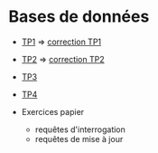# Bases de données
* [TP1](TP1.md) => [correction TP1](https://notebook.basthon.fr/?kernel=sql&module=https%3A%2F%2Fraw.githubusercontent.com%2Fthfruchart%2Ftnsi%2Fmain%2F03%2Flivres.sql&ipynb=eJztWN1yG7cZfRXMehJaGkb8kSiKjK2OJcuyXdpOFLe9yHo04O5HEtUSoPFjm_HovrntEyS940X7BL3byXv1A3ZJLrmg1ISWM53pjEjtAh8OPuAcHAD8GESQJCrofv8xGIOmMdU06H68rrrySz2dQNANxlRexeI9D6qBEkZGtuyVeSeZJPQdROT7E6r0SPA390daT1S3VuNCQ1-Iq71-VrM3kDX1Nqn9YSDF-OE8StL3e0OmR6ZvFMhIcA1c70ViXNOjgTTRiEpd01yx2pgyXqvv1-ADjCcJ7LHJlPe_HIvYJLAFXMLeSVB7mNlOcF39tVNw7x55KbQdJsnzIl0S8ntYjsMGEuOf4DydgSInz056z169fpr-7ds_nf2GvnZ3Gzvk0WDAohFIgj1xMe5L10fChhx7sE-UaNrHSmo0GKl2d9d7CrQ0SkMcdAc0UbDWcSRiKHaqIIFIk0gYru_v7hBLXo6NYTjmyGgm-KULCLrNTjUQRk-MzgSVPc_Bs3C4xAk3id7UfpEnfNC1SYI8ubyyBELeaHSwpasc6XGCdQ-yEUcJVeph6NoPJB1DGJC-kDFILGyEwfEDPQIa4z9JlJ6iakIH8xW109clkg1H-uss7nje3wMUzjF-SfuVN--LeGpR8BMfYzpYEy9issqaS-kY536F5Os3v4X2Zol2y7QWRuGrmjNthaZt_USmMxsDSpPKBaD4Kp9IBRa1IADyHjOy_YGtSNgVzPvzUXtwuJ00bHuvNLDzkJ8LFTHOpyE_eXTx_NGfz3r4ROVf0ZySzyAXzOFWpcxTLMglr5mn7KnJh3DXEtsvSOy-olwRFNEknWlmKdj5fWUXM6UZ31p_7S311_6__u5Mfwdli4MVVf03ysNtfgw8wgIqyfm24vvurHd2-tqmUp1L7MnFqxdz7f3l6dnF2byi9-yPZ6Ry_kXla69yjrZU3tENytNZCiF_klDTB6lDfY6jRNJC_kq-xwFiAQg5xPcX1ExQdJS7oClOashPR9REIF3QYCBhaouAgw1JZ5LKGNulP8u3Bn7AItqXDBJyTmWU_pOG_CxhQhd68EYyDDyX2LPF_DeeyeTnXBL4yebo1hUyn8JM7XbJZDNZXhfZzC7j3PDLYcsJL0DaeS-H5jwUIR0dvkhLzzIwY8nTec7FMnKVvHILR-btg7oJl3lgHfWFfJ0C7tpRWquOghtZdlReuEh28M9NpELdId1tXsgWTinDRQ4k_Yk06_V61brR3G4yqBWz6X2inS6DdlucSy_f4bLibIPrfVHBDGP8cIAHNjmvZWx5Dj_YdA53qYS8B-SUSm5npSKkfcf7jYlj4H2JlyEX8FLg5fAxKAWMYwEl3-C4gNPYXk7IBK9iGdCJNEw7u6fkCU66yfG-SZCpt6YyMvauplzsY2GfLZHIHFL0IQt9jk_u9lMBNZFMu9jXdNwXGRgZC47VqgKDAT65jivpj7GJqB01UXhLZJibpglkqeJws-wuhBlCvhnZEX0G53JzfKtZrVJQXnVrlPgCVijyBPgo8-KUKfTns0apF6tEsR9qnXIvVi4Bb926JDxBmyTinyorGW9P6xK6a-s79FhfFSeKqT53aczdbrMdprOYuWOONcTHVA6piauZytOZcp6XY0RSMLfDwd6nNMEqsdlWM5srOyJk6T2s5LlViFtspD_NW1AV-Xyttb-dL9r2N_iitkmH2qUQ8kfKbSQfCDLxg5vkE0iGgKegTvvoq2a90WzUG63DZqgbnXanEI8cnSbpTEzSfzjUZXi9fli34Z2OF16CFlytNjg6CDVuE81VfBv-UsgxbiWr-Rw0jlx8qxjPyamQClYTb2bArc_riPixk7x4yfbB28xyExWLU8kqI4tiS0x5TW8gygNm-SqAdW4CW6fRC3d0sCi2pN6cW5Fk30iR6yJa6ya0XALeCWsebIK5E39r73xSe3teoYwkxm9vcTr7fR0uDFx-PYPrZ83jcIf0m9yW983Wpvumz-Rwf3tB03-507UhT_F2TE5HuByAmtwumh2USLt56Hyl0Q75cxpdkRMqpcj5Sn_ECwFnKLVCk3qrVXcO0zgM-WOwhwLHZDRisPA4G4gazLHRs07tT_4rte3OYWte-8vfYzYBgoQuI-pH9Wa97SL20fMMiTAzGCBl7giSzrRgyRKy3W40jg7a-86F2_8L3ncDQ6ureUFUYTU32mVTuIG_MqCjsQh4WAYssVuGcSQXYTxmlXHvaWslcEvbpTJK7TOBFNvve4xyk27W4ObyKW4K7V9lmG9WSoIrnHlI1AQi-8ZRbNZn3tofHWOmcOVOL_PC777tYWFC-dDQ4TzqGjvg_YHdJOy1b_lyOWZcyKDbvP4PqdK-DQ)
* [TP2](TP2.md) => [correction TP2](https://notebook.basthon.fr/?kernel=sql&module=https%3A%2F%2Fraw.githubusercontent.com%2Fthfruchart%2Ftnsi%2Fmain%2F03%2Flivres.sql&ipynb=eJzVW21T20gS_itTTtWye0VAr7bEhlwMOMFZwKwhubpap6ixPYA28sgZjUi4VD7f5V9c7aewf8N_7Hr0akkjW2Bgc1W8eMY9j3p6up9ujUafGyPiun5j67fPjQnheIw5bmx9_rIe9p_x6ylpbDUmmL0fex9pY73hewEbib5ecMUchvAVGaHfdrDPLz367sdLzqf-1uYm9TgZet77jWH0zcY52_z7e8Iocbf9D-4P58ybbCfCDH_cuHD4ZTAMfMJGHuWE8o2RN9nkl-csGF1ixjc59Z3NCXbopqJvkk9kMnXJhjO9psMfJt44cMkKcK5zxYi_AYr91PiyfltLPHmCjjwuZotivdAWGtAn0A-zJ2gMPx6lsxvio53uzkG3d7o_-8-vbzrFazU4C3xOxo2tc-z6pHDpkTcm85c96Rx0dk_R39DLfu8QBT6-IOxnEAAdRgF3PHo28gLKG1vqesML-DTg0TJHnxPUSJqcwfwDl1cMT_Ujn_jm1AWrwUjqTQZ8ykj4H48BwCcDPpoO-JXjuvCRgHld6AG9z4aYMTKgh93d_c7BgL9tH8y-9rudAVcVYx31AzBRgE4ABsa1TEXVB_wYM8cHsIkzuiSu-WLiUQEoFhKG2XZTNRRTVVtGU9cHdO9Nv320N-Cv3xx0O0cgYOkxLkEuRq8wi5HtFPn3ccAwHdsvQkXBQ0HA0lTN0AzVsDVTsUHhXr_TfjPg7YN2F1ANK1V293L2Byc4CFEVM0XFE49Bt_oCD0cbYjqGptqaqii6YiuWpQpVd3rdExiw3z3oHh-DEXQzhT30AtehkapGCjodB0PP8c0XYIp_TTxngxIOc9Rbuq5ZutJqGkpLG9B-b6fTP4VR7ZPdNpjZNqU2mNN2yrwhYdzOW9cEWNtWbatlWU1hhpe9N_2jbqc_4Hvtt10ws2q25qFfQpCBV8TwrRR-fA7eSh3CjNQcTVWzwcy6amqarbYG9KD9pt85Aq1fwgrO_g2mAYvYSgR_zBw6cqbYLWl-7uIAnI_redUB0jRapmVqarPVAmufdA97sHIn4B397hFAG6Z8DTUlxfZ9B0C1TGfTsHQwsalaVksHQx93Trug8cns60775DR0OFPmxloGOSXc4cacr9m60QIJS7XBFhaAwtodtftg3JPT2dfj_bZQVtXVdXTs4lFi6UPsMCdGz4zhwyJSzMZa3kEUHTQ2lKZmmQZcCKI7jOBLPnEhgJ9xPASuGrnY97cHYZCfMzwhgwYaemxMGHSqg8bzZ_yS4DH8Y8jn10C0gxDmKXadC7qFmHNxyX-O5J4DGTwDmg0_R9yQNmOKSNujafoxJIy0FZooE0vpI-ra5Ez8iVUaeuNroRn8jp9H7AJfjsNmQjJpR4lr0m9CyklboVHTloyAMsg8D0X9oYqxThEvpfIRPWXDyyyV08mu0KlEXdmoPIOVFYoYLZUPiS1tSfhtXh_FrNCnQHoZXp77ZOYRXJihxpSYdpSYMWceo0IdGV1mNs-zZlmniEUz6JBM02aZU2tZSEa06ZcFvi2rlPBvOiKk4WxKcjbOKdaqUKxE0ek3BaYuaxUzdzogI_DMWiUer2UtKblnoHmOLysWcn4qnlB_5pXlDDCvlaZUaJVPC5md8tmhrE6YLTJ10qSRrf8CWtKqlCkklMw6-bxSVifOM5lCSbqZCxFp1snpVbV00lSUflvISHPKbcZcvhlmpedQG-fK8C_v7rFYhiKdQW0rrZa11aplraJanquCueMPocJjhIN2A1qsDzkE3VNNsVTdtMK2Bh75VDGealaVsAY8ZtiqptcRtjTwD9sQ5c68cLGYjIR1U7NaNqSpRFgD1SqFdQhpy7SadYQh4Wq6YmmtvHCx9IwnaOqQYM2mOidsVQurAK7odl64WBnGwraiKqapGJk1oH6lxYovNl3TsKHVUjJktVJYaSng6NBfR9iCkNDVpt3KCxdrxFjnpgKlwdyiqPBTJay3oB6AZWnlhQuBGAuDjW3Ltsx5NawqYVjLVlNTbL2OcMuAHwN8b174EQrSYvkIvyL80kYUhUtLS2khI8g2F6tpdxZYZfpdCJVG8upQaZzXgpJWRQlUygIFKBGyt4VKOGJ1qJRBakFJa6zU7Am_lKEktloCFbNPLShpKZNCJdxUWkFFUo1Jy5DUGRLmKmklK-wWQqW8tjpUynq1oKSFTWqrhBMLUILtbgmVMmYtKGlFk0ClfFqeoMQZFkKlbLs6VMrFi6FuW5HV2ip98gSpG6h9fi5uqhkCuqfeBBEuPk3Z7Ea0RM25hqHOCpioicPdWbQG8Was3cuWKVxjHUW7E2hAw4owvtqAvu51j-LWGejRSxob-MwZo-3sq6gjHhCp2JsbuSGyDMiH30SNAf3HfqffibugeIch2_G8pKWovVopatfYuKU99hEMNuCviMcuyF-4Q7Qg-UY6ps4aqfoIjqrlHTVaMXAKqBh86PCjlfTF7j7PPBajKaCEbr22g9nv-Iq49-O3kQKxx0YuJ3PYOZfbLjpkTj7vsDkHT7w78ti4T0xpe25S8qcNyoqPG5QKtw1nP6B9fIUv4P8BQW-9a_gI83DE_dyYUP4I_huqsdRlIy0lWyYyrR_BlXWJK6_XYN-ys89uRszhPppihj4ExP0QrAU0DoEMhPgcrfUJnd3co-uvy5j7L4iDWIGD7i-dZJLyUFj1yVvVo7coFHiOyNs-n90w5xMS2y7hgh07I058oHbPHzmUXg94qCuEDkZHgcNhdX3EyWQKMjvt_uv2W_FoLpaJw4wnwZ4NhkEHOGAOYb7wj93ZjY-Z5CqpQuBeu-7sxpvO_gjVLutD0KkXedsrHIAXjdeSwXLpXTwmOKh9dWGMI49NMB1LzQGXFbvpyCcjJh6blIwBEnvkSjyWq74OzPAC1o5iRzrH8vLsiFtPWqFQmSQkS9Ebzm7c2MDeZIovqFPz0sS9kHjG47Ln3WqBKjfPqoN4TmlHODUJExeDIB2QLP8yhHmOF8Pi5Vl6YWkA3Vr_ivC6vR2qg-8uWMXQXGle84F7F2Xmw_rWy5sE_d1nME8Jd0cpEsZdDFFVc9zCbWVkcx-TCqmoPtBDFUhGzVo_fnQAvo1m_0XAWWOQAyKIyh9dFceJxN30Axf8sRqlMifuz99wJp3RXid6BjV8dMOvP9XVitKltWLp0lpcxb8KCIPZgDMdY8jyYVUROWnIia8CF6ZFGAhidgHGDXAkSzm-YFB1RiP2oSAL5fcD5pIrkSXp7Cs4jDMmhRIAo1MgA9_hkJWgbI3G74qzYREJAzJhw4Bdh-n3ePYNtHvlMcfjYb107GI6-8ZJmC58h4r0SdsQ2ugXLEpecfYlhOx7Q4_7UQ53iOOifW8yIbEKh2JGQuql4_rJo7XZzdih-Lu5c8mvjDx9SVaqLFixcnLE8kqW5ZKVXZIzCistv55s5aXMOe8J0iJC4hkSBXOeIlcp8hw5fcs8SY5S9qxHIE9z-Y6eH59Q9BG-FmSZ8iiCu8eQwqoZEz7cfWcvuqyEN6MvNrIHRHP0mXU-5jPi3P1c_uThkmbpSGGtnsJxwVJbdjKvdJ6uRkf5tJysS3L8rWbf97lrWX3Qqt5xrNtLLTxM9bCCC85M3UFs2cGiumd9HlJu8aGeu0kuOZnzgKIPlRmaG5CG_oS0xciHYPYnpElIySI5icwwggQFmZ6sI0KRH0ynzJlEhbTYUw-GLtzt3EdW2OuCvY8eLz3oq6UH_Q7pYTm51yPzWrz8_8y3981oD0FV90sYDxXarRqhHUY2DkvDJLBhKX3EmSPuoMUzBPAQcQftTi_xcHbDRcm-OOZBjxHzXPe74QAY2Ovvdfpo558CXUoJxmqUYNShBFmxVOYFKQ8U2ETCAkU6KTDH90kJt0iStXnhNgFfj5Lqh3tNTlrKMw9FCVaNkx3phlpyPwhxD_fq0f6ZOfsGhAJB5dGx4_tkAhyCfhShhqaeD3f0EIDhufGfKm8j0RbyKDonDKPZzQV2Iwxc3ttLDpZEN9Qw03C_L94jEwpfLWOiuzPPevJAM77cvRFR_jRKbjdQehYlAZ4mhpWxT3M18mrWeYEwfqSZHIouvHd3CH6yh13X-4iv88eWC4IvwXGwuLhY1s5kGj6MWyB_QNBr8f4DeNZYPMc-94K8fPGVuoptx9xJ4-KYdEsyJyV97-01Hr1HO2EAhI65NvvKCaMOePj8AeW_9k2u_EO8midoF753NL--aeei46oL0SROsDqoxFNqgS5-m2jR3idffHR0MXB-s3QJVI0XeRY4ZskMudOpd3-vowbFyuiGBq47T1jvvrzLXbIRvYbuT8lItCjECSD5H1wAg6QD7HR9Fnee_HoAnS6mFwHQZCz1BXSiw3PxWDKqzJLG2cShHmtsaV_-B3Gv-RQ)
* [TP3](TP3.md)
* [TP4](TP4.md)

* Exercices papier
  - requêtes d'interrogation [](https://notebook.basthon.fr/?kernel=sql&ipynb=eJylkk1uwjAQha9imUVBmgUJPylhBVUWSIgKCN0UhEzsIkRi08RRoYgL9CY9BxerjU0hqKyazYyfZ743E3mPIxbHGfZf9zhhklAiCfb3Bzjpc7nbMOzjhKRrKj44BpyJPI20ViqVUJdkLEOUISo4P36r3EejYDg5foXBGNGHFZcsTcWSyJXg-AAFDyzTPJOMYl8l7MYxEpRduz2Ngk4YoLDT7QdoWyYI9QYhTDkqfouTPuWV9pQXWnbl6E4LvdfyedflHopdoaa8NxgHo1Arz2iLXjr9ifonZQecCqCyC64ONRPqJjTMXRNaOnjq1C5idr-YlqlxquBUT4ljBQU2Qg1qJqnbG0t3mucWTyc3Dp_XgzoW4YKB6AEtRfV6UDthFAUatq4Fj7ZBl5oNtU_LbKm9z5tW7aDuxceD87CeIqnKtnoCbMuiXL-feSRyLrHvAha53ORSv9rZfx7VX3Sex3HRYAYFgzVLOYuzDYv0iZNEk7L3WMHoKtvEZDe34njYV2JM-DIny3PVQc3EF28iTYhyq18O82TFRarWO_wAG6j4og)
  - requêtes de mise à jour [](https://notebook.basthon.fr/?kernel=sql&ipynb=eJylk9Fu2jAUhl_FMjeJ5AsSaDPCFa3cCo3RNaSTqlEhN_Eq1sRmsaNBES_Qp9jtnoMX2zE2LWknNGm58fHxf77_HMtZ44wXhcLx1zUuuWY50wzH6w3Z5Wd6teA4xiWrHnP5U2CClayrzORarRY6Y4orlHOUSyG2vyGOUUKvb7bPKZ2YfDlXHG1_oe9QhTek4YF1VSvNcxxDwN84ZjLnh27nCR2kFKWDsxFFS48hNByn9JIm6HMy_DRIbtFHekumAjW_-xfdVPj9qWhgVl72j5j8GObpoJv3pQcW7w_5kcKLq4QOL8emIY_5cK0XNKHjc7hXGN8_rs8aepjTt31PxXA8oUlqXK_QEn0ZjG5A4AUk8AnyQhKapWOXrl1O7Nkp6Zklgl2_iVm9YHpWE7RJ0N4FgUsA2CY6pGODrjtx9OB0XxKZ4I3D02GjgUOExEJMg44CtRHp7DBAISdO1yMfXIGR2gmNT89Oabz3k7Zdo-GrT0T2zUZAAmUf3iVf8qzWcylmmayFxnFAsKz1otbmV7r7n5f-N7qoi6JpcEcaBo-8ErxQC56ZnWClIakfBcDyuVoUbDVzycn1CJIFEw81e9irNtCTuP8mq5KBW_d1MyvnQlY4Djd_AKMjHRw)
